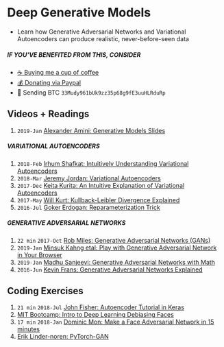 # Deep Generative Models
- Learn how Generative Adversarial Networks and Variational Autoencoders can produce realistic,
never-before-seen data

##### IF YOU'VE BENEFITED FROM THIS, CONSIDER
- [☕️ Buying me a cup of coffee](https://ko-fi.com/minimithi)
- [💰 Donating via Paypal](https://paypal.me/minimithi)
- 💙 Sending BTC ```33Mudy961bUk9zz35p68g9fE3uuHLRduRp```

## Videos + Readings
1. `2019-Jan` [Alexander Amini: Generative Models Slides][r9]

##### VARIATIONAL AUTOENCODERS
1. `2018-Feb` [Irhum Shafkat: Intuitively Understanding Variational Autoencoders][r1]
2. `2018-Mar` [Jeremy Jordan: Variational Autoencoders][r2]
3. `2017-Dec` [Keita Kurita: An Intuitive Explanation of Variational Autoencoders][r3]
4. `2017-May` [Will Kurt: Kullback-Leibler Divergence Explained][r4]
5. `2016-Jul` [Goker Erdogan: Reparameterization Trick][r5]

##### GENERATIVE ADVERSARIAL NETWORKS
1. `22 min` `2017-Oct` [Rob Miles: Generative Adversarial Networks (GANs)][v1]
2. `2019-Jan` [Minsuk Kahng etal: Play with Generative Adversarial Network in Your Browser][r6]
3. `2019-Jan` [Madhu Sanjeevi: Generative Adversarial Networks with Math][r7]
4. `2016-Jun` [Kevin Frans: Generative Adversarial Networks Explained][r8]

## Coding Exercises
1. `21 min` `2018-Jul` [John Fisher: Autoencoder Tutorial in Keras][v0]
2. [MIT Bootcamp: Intro to Deep Learning Debiasing Faces][c1]
3. `17 min` `2018-Jan` [Dominic Mon: Make a Face Adversarial Network in 15 minutes][v2]
4. [Erik Linder-noren: PyTorch-GAN][c2]

[v0]: http://youtu.be/uCaPP4blYAg
[v1]: https://youtu.be/Sw9r8CL98n0
[v2]: https://youtu.be/qbW-X6iW5jE

[r1]: https://towardsdatascience.com/intuitively-understanding-variational-autoencoders-1bfe67eb5daf
[r2]: https://www.jeremyjordan.me/variational-autoencoders
[r3]: http://mlexplained.com/2017/12/28/an-intuitive-explanation-of-variational-autoencoders-vaes-part-1
[r4]: https://www.countbayesie.com/blog/2017/5/9/kullback-leibler-divergence-explained
[r5]: https://gokererdogan.github.io/2016/07/01/reparameterization-trick/

[r6]: https://poloclub.github.io/ganlab/
[r7]: https://medium.com/deep-math-machine-learning-ai/ch-14-general-adversarial-networks-gans-with-math-1318faf46b43
[r8]: http://kvfrans.com/generative-adversial-networks-explained/
[r9]: http://introtodeeplearning.com/materials/2019_6S191_L4.pdf

[c1]: https://github.com/aamini/introtodeeplearning_labs/blob/master/lab2/Part2_debiasing_solution.ipynb
[c2]: https://github.com/eriklindernoren/PyTorch-GAN
